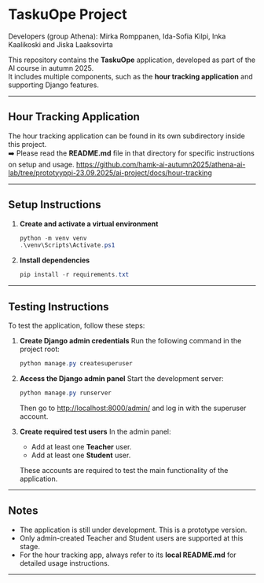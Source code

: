 # TaskuOpe Project

Developers (group Athena): Mirka Romppanen, Ida-Sofia Kilpi, Inka Kaalikoski and Jiska Laaksovirta

This repository contains the **TaskuOpe** application, developed as part of the AI course in autumn 2025.  
It includes multiple components, such as the **hour tracking application** and supporting Django features.

---

## Hour Tracking Application
The hour tracking application can be found in its own subdirectory inside this project.  
➡️ Please read the **README.md** file in that directory for specific instructions on setup and usage.
https://github.com/hamk-ai-autumn2025/athena-ai-lab/tree/prototyyppi-23.09.2025/ai-project/docs/hour-tracking

---

## Setup Instructions

1. **Create and activate a virtual environment**
   ```powershell
   python -m venv venv
   .\venv\Scripts\Activate.ps1
   ```

2. **Install dependencies**
   ```powershell
   pip install -r requirements.txt
   ```

---

## Testing Instructions

To test the application, follow these steps:

1. **Create Django admin credentials**
   Run the following command in the project root:
   ```powershell
   python manage.py createsuperuser
   ```

2. **Access the Django admin panel**
   Start the development server:
   ```powershell
   python manage.py runserver
   ```
   Then go to [http://localhost:8000/admin/](http://localhost:8000/admin/) and log in with the superuser account.

3. **Create required test users**
   In the admin panel:
   - Add at least one **Teacher** user.  
   - Add at least one **Student** user.  

   These accounts are required to test the main functionality of the application.

---

## Notes

- The application is still under development. This is a prototype version. 
- Only admin-created Teacher and Student users are supported at this stage.  
- For the hour tracking app, always refer to its **local README.md** for detailed usage instructions.

---
